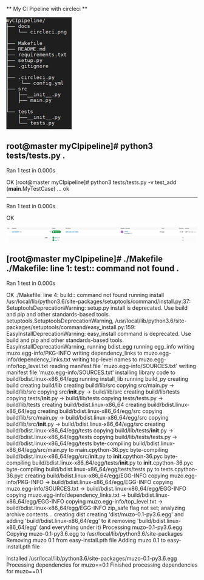 ** My CI Pipeline with circleci **

![alt text](docs/treeview.png)



root@master myCIpipeline]# python3  tests/tests.py
.
----------------------------------------------------------------------
Ran 1 test in 0.000s

OK
[root@master myCIpipeline]# python3  tests/tests.py  -v
test_add (__main__.MyTestCase) ... ok

----------------------------------------------------------------------
Ran 1 test in 0.000s

OK


![alt text](docs/circleci.png)


[root@master myCIpipeline]# ./Makefile
./Makefile: line 1: test:: command not found
.
----------------------------------------------------------------------
Ran 1 test in 0.000s

OK
./Makefile: line 4: build:: command not found
running install
/usr/local/lib/python3.6/site-packages/setuptools/command/install.py:37: SetuptoolsDeprecationWarning: setup.py install is deprecated. Use build and pip and other standards-based tools.
  setuptools.SetuptoolsDeprecationWarning,
/usr/local/lib/python3.6/site-packages/setuptools/command/easy_install.py:159: EasyInstallDeprecationWarning: easy_install command is deprecated. Use build and pip and other standards-based tools.
  EasyInstallDeprecationWarning,
running bdist_egg
running egg_info
writing muzo.egg-info/PKG-INFO
writing dependency_links to muzo.egg-info/dependency_links.txt
writing top-level names to muzo.egg-info/top_level.txt
reading manifest file 'muzo.egg-info/SOURCES.txt'
writing manifest file 'muzo.egg-info/SOURCES.txt'
installing library code to build/bdist.linux-x86_64/egg
running install_lib
running build_py
creating build
creating build/lib
creating build/lib/src
copying src/main.py -> build/lib/src
copying src/__init__.py -> build/lib/src
creating build/lib/tests
copying tests/__init__.py -> build/lib/tests
copying tests/tests.py -> build/lib/tests
creating build/bdist.linux-x86_64
creating build/bdist.linux-x86_64/egg
creating build/bdist.linux-x86_64/egg/src
copying build/lib/src/main.py -> build/bdist.linux-x86_64/egg/src
copying build/lib/src/__init__.py -> build/bdist.linux-x86_64/egg/src
creating build/bdist.linux-x86_64/egg/tests
copying build/lib/tests/__init__.py -> build/bdist.linux-x86_64/egg/tests
copying build/lib/tests/tests.py -> build/bdist.linux-x86_64/egg/tests
byte-compiling build/bdist.linux-x86_64/egg/src/main.py to main.cpython-36.pyc
byte-compiling build/bdist.linux-x86_64/egg/src/__init__.py to __init__.cpython-36.pyc
byte-compiling build/bdist.linux-x86_64/egg/tests/__init__.py to __init__.cpython-36.pyc
byte-compiling build/bdist.linux-x86_64/egg/tests/tests.py to tests.cpython-36.pyc
creating build/bdist.linux-x86_64/egg/EGG-INFO
copying muzo.egg-info/PKG-INFO -> build/bdist.linux-x86_64/egg/EGG-INFO
copying muzo.egg-info/SOURCES.txt -> build/bdist.linux-x86_64/egg/EGG-INFO
copying muzo.egg-info/dependency_links.txt -> build/bdist.linux-x86_64/egg/EGG-INFO
copying muzo.egg-info/top_level.txt -> build/bdist.linux-x86_64/egg/EGG-INFO
zip_safe flag not set; analyzing archive contents...
creating dist
creating 'dist/muzo-0.1-py3.6.egg' and adding 'build/bdist.linux-x86_64/egg' to it
removing 'build/bdist.linux-x86_64/egg' (and everything under it)
Processing muzo-0.1-py3.6.egg
Copying muzo-0.1-py3.6.egg to /usr/local/lib/python3.6/site-packages
Removing muzo 0.1 from easy-install.pth file
Adding muzo 0.1 to easy-install.pth file

Installed /usr/local/lib/python3.6/site-packages/muzo-0.1-py3.6.egg
Processing dependencies for muzo==0.1
Finished processing dependencies for muzo==0.1

